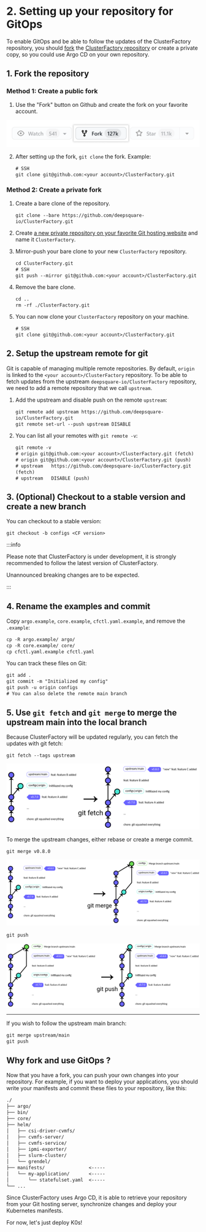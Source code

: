 # 2. Setting up your repository for GitOps

To enable GitOps and be able to follow the updates of the ClusterFactory repository, you should [fork](https://docs.github.com/en/get-started/quickstart/fork-a-repo) the [ClusterFactory repository](https://github.com/deepsquare-io/ClusterFactory) or create a private copy, so you could use Argo CD on your own repository.

## 1. Fork the repository

### Method 1: Create a public fork

1. Use the "Fork" button on Github and create the fork on your favorite account.

<div style={{textAlign: 'center'}}>

![Fork button](02-setting-up-repository.assets/fork_button.png)

</div>

2. After setting up the fork, `git clone` the fork. Example:

   ```shell title="user@local:/"
   # SSH
   git clone git@github.com:<your account>/ClusterFactory.git
   ```

### Method 2: Create a private fork

1. Create a bare clone of the repository.

   ```shell title="user@local:/"
   git clone --bare https://github.com/deepsquare-io/ClusterFactory.git
   ```

2. Create [a new private repository on your favorite Git hosting website](https://docs.github.com/en/repositories/creating-and-managing-repositories/creating-a-new-repository) and name it `ClusterFactory`.

3. Mirror-push your bare clone to your new `ClusterFactory` repository.

   ```shell title="user@local:/"
   cd ClusterFactory.git
   # SSH
   git push --mirror git@github.com:<your account>/ClusterFactory.git
   ```

4. Remove the bare clone.

   ```shell title="user@local:/ClusterFactory.git"
   cd ..
   rm -rf ./ClusterFactory.git

   ```

5. You can now clone your `ClusterFactory` repository on your machine.

   ```shell title="user@local:/"
   # SSH
   git clone git@github.com:<your account>/ClusterFactory.git
   ```

## 2. Setup the upstream remote for git

Git is capable of managing multiple remote repositories. By default, `origin` is linked to the `<your account>/ClusterFactory` repository. To be able to fetch updates from the upstream `deepsquare-io/ClusterFactory` repository, we need to add a remote repository that we call `upstream`.

1. Add the upstream and disable push on the remote `upstream`:

   ```shell title="user@local:/ClusterFactory"
   git remote add upstream https://github.com/deepsquare-io/ClusterFactory.git
   git remote set-url --push upstream DISABLE
   ```

2. You can list all your remotes with `git remote -v`:

   ```shell title="user@local:/ClusterFactory"
   git remote -v
   # origin	git@github.com:<your account>/ClusterFactory.git (fetch)
   # origin	git@github.com:<your account>/ClusterFactory.git (push)
   # upstream	https://github.com/deepsquare-io/ClusterFactory.git (fetch)
   # upstream	DISABLE (push)
   ```

## 3. (Optional) Checkout to a stable version and create a new branch

You can checkout to a stable version:

```shell title="user@local:/ClusterFactory"
git checkout -b configs <CF version>
```

:::info

Please note that ClusterFactory is under development, it is strongly recommended to follow the latest version of ClusterFactory.

Unannounced breaking changes are to be expected.

:::

## 4. Rename the examples and commit

Copy `argo.example`, `core.example`, `cfctl.yaml.example`, and remove the `.example`:

```shell title="user@local:/ClusterFactory"
cp -R argo.example/ argo/
cp -R core.example/ core/
cp cfctl.yaml.example cfctl.yaml
```

You can track these files on Git:

```shell title="user@local:/ClusterFactory"
git add .
git commit -m "Initialized my config"
git push -u origin configs
# You can also delete the remote main branch
```

## 5. Use `git fetch` and `git merge` to merge the upstream main into the local branch

Because ClusterFactory will be updated regularly, you can fetch the updates with git fetch:

```shell title="user@local:/ClusterFactory"
git fetch --tags upstream
```

<div style={{textAlign: 'center'}}>

![git-fetch](02-setting-up-repository.assets/image-20220624193812004.png)

</div>

To merge the upstream changes, either rebase or create a merge commit.

```shell title="user@local:/ClusterFactory"
git merge v0.8.0
```

<div style={{textAlign: 'center'}}>

![git-merge](02-setting-up-repository.assets/image-20220624194957531.png)

</div>

```shell title="user@local:/ClusterFactory"
git push
```

<div style={{textAlign: 'center'}}>

![git-push](02-setting-up-repository.assets/image-20220624195047988.png)

</div>

---

If you wish to follow the upstream main branch:

```shell title="user@local:/ClusterFactory"
git merge upstream/main
git push
```

## Why fork and use GitOps ?

Now that you have a fork, you can push your own changes into your repository. For example, if you want to deploy your applications, you should write your manifests and commit these files to your repository, like this:

```text
./
├── argo/
├── bin/
├── core/
├── helm/
│   ├── csi-driver-cvmfs/
│   ├── cvmfs-server/
│   ├── cvmfs-service/
│   ├── ipmi-exporter/
│   ├── slurm-cluster/
│   └── grendel/
├── manifests/                <-----
│   └── my-application/       <-----
│       └── statefulset.yaml  <-----
└── ...
```

Since ClusterFactory uses Argo CD, it is able to retrieve your repository from your Git hosting server, synchronize changes and deploy your Kubernetes manifests.

For now, let's just deploy K0s!
